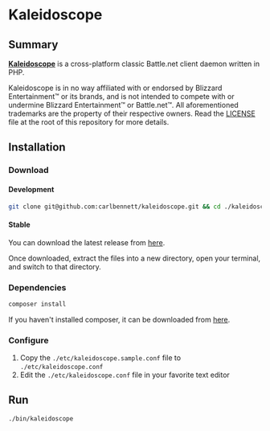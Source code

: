 # Kaleidoscope
## Summary
[**Kaleidoscope**](https://github.com/carlbennett/kaleidoscope) is a
cross-platform classic Battle.net client daemon written in PHP.

Kaleidoscope is in no way affiliated with or endorsed by Blizzard
Entertainment&trade; or its brands, and is not intended to compete with
or undermine Blizzard Entertainment&trade; or Battle.net&trade;. All
aforementioned trademarks are the property of their respective owners. Read the
[LICENSE](/LICENSE.md) file at the root of this repository for more details.

## Installation
### Download
#### Development
```sh
git clone git@github.com:carlbennett/kaleidoscope.git && cd ./kaleidoscope
```

#### Stable
You can download the latest release from
[here](https://github.com/carlbennett/kaleidoscope/releases/latest).

Once downloaded, extract the files into a new directory, open your terminal,
and switch to that directory.

### Dependencies
```sh
composer install
```

If you haven't installed composer, it can be downloaded from
[here](https://getcomposer.org/download/).

### Configure
1. Copy the `./etc/kaleidoscope.sample.conf` file to `./etc/kaleidoscope.conf`
2. Edit the `./etc/kaleidoscope.conf` file in your favorite text editor

## Run
```sh
./bin/kaleidoscope
```
